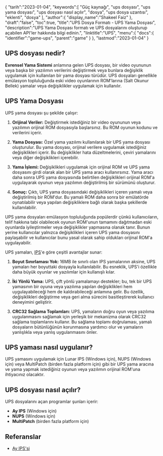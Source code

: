 {
"tarih":"2023-01-04",
   "keywords":[
"Güç kaynağı",
"ups dosyası",
"ups yama dosyası",
"ups dosyası nasıl açılır",
"dosya",
"ups dosya uzantısı",
"eklenti",
"dosya"
],
   "author":{
"display_name":"Shakeel Faiz"
},
"draft":"false",
"toc":true,
"title":"UPS Dosya Formatı - UPS Yama Dosyası",
   "description":"UPS Yama Dosyası formatı ve UPS dosyalarını oluşturup açabilen API'ler hakkında bilgi edinin.",
"linktitle":"UPS",
   "menu":{
      "docs":{
         "identifier":"game-ups",
         "parent":"game"
}
},
"lastmod":"2023-01-04"
}

## UPS dosyası nedir?

**Evrensel Yama Sistemi** anlamına gelen UPS dosyası, bir video oyununun veya başka bir yazılımın verilerini değiştirmek veya bunlara değişiklik uygulamak için kullanılan bir yama dosyası türüdür. UPS dosyaları genellikle emülasyon topluluğunda eski video oyunlarının ROM'larına (Salt Okunur Bellek) yamalar veya değişiklikler uygulamak için kullanılır.

## UPS Yama Dosyası

UPS yama dosyası şu şekilde çalışır:

1. **Orijinal Veriler:** Değiştirmek istediğiniz bir video oyununun veya yazılımın orijinal ROM dosyasıyla başlarsınız. Bu ROM oyunun kodunu ve verilerini içerir.
    






2. **Yama Dosyası:** Özel yama yazılımı kullanılarak bir UPS yama dosyası oluşturulur. Bu yama dosyası, orijinal verilere uygulamak istediğiniz değişiklikleri içerir. Bu değişiklikler hata düzeltmelerini, çeviri yamalarını veya diğer değişiklikleri içerebilir.
    






3. **Yama İşlemi:** Değişiklikleri uygulamak için orijinal ROM ve UPS yama dosyasını girdi olarak alan bir UPS yama aracı kullanırsınız. Yama aracı daha sonra UPS yama dosyasında belirtilen değişiklikleri orijinal ROM'a uygulayarak oyunun veya yazılımın değiştirilmiş bir sürümünü oluşturur.
    






4. **Sonuç:** Çıktı, UPS yama dosyasındaki değişiklikleri içeren yamalı veya değiştirilmiş bir ROM'dur. Bu yamalı ROM daha sonra bir emülatörde oynatılabilir veya yapılan değişikliklere bağlı olarak başka şekillerde kullanılabilir.
    







UPS yama dosyaları emülasyon topluluğunda popülerdir çünkü kullanıcıların, telif hakkına tabi olabilecek oyunun ROM'unun tamamını dağıtmadan eski oyunlarda iyileştirmeler veya değişiklikler yapmasına olanak tanır. Bunun yerine kullanıcılar yalnızca değişiklikleri içeren UPS yama dosyasını paylaşabilir ve kullanıcılar bunu yasal olarak sahip oldukları orijinal ROM'a uygulayabilir.

UPS yamaları, [IPS](/tr/game/ips/)'e göre çeşitli avantajlar sunar:

1. **Boyut Sınırlaması Yok:** 16MB ile sınırlı olan IPS yamalarının aksine, UPS yamaları her boyuttaki dosyayla kullanılabilir. Bu esneklik, UPS'i özellikle daha büyük oyunlar ve yazılımlar için kullanışlı kılar.
    






2. **İki Yönlü Yama:** UPS, çift yönlü yamalamayı destekler; bu, tek bir UPS yamasının bir oyuna veya yazılıma yapılan değişiklikleri hem uygulayabileceği hem de kaldırabileceği anlamına gelir. Bu özellik, değişiklikleri değiştirme veya geri alma sürecini basitleştirerek kullanıcı deneyimini geliştirir.
    






3. **CRC32 Sağlama Toplamları:** UPS, yamaların doğru oyun veya yazılıma uygulanmasını sağlamak için yerleşik bir mekanizma olarak CRC32 sağlama toplamlarını kullanır. Bu sağlama toplamı doğrulaması, yamalı dosyaların bütünlüğünün korunmasına yardımcı olur ve yamaların yanlışlıkla veya yanlış uygulanmasını önler.

## UPS yaması nasıl uygulanır?

UPS yamasını uygulamak için Lunar IPS (Windows için), NUPS (Windows için) veya MultiPatch (birden fazla platform için) gibi bir UPS yama aracına ve yama yapmak istediğiniz oyunun veya yazılımın orijinal ROM'una ihtiyacınız olacaktır.

## UPS dosyası nasıl açılır?

UPS dosyalarını açan programlar şunları içerir:

- **Ay IPS** (Windows için)
- **NUPS** (Windows için)
- **MultiPatch** (birden fazla platform için)

## Referanslar
* [Ay IPS'si](https://www.romhacking.net/utilities/240/)

